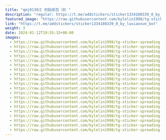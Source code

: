 ```yaml
---
title: "qmj0130江 的贴纸包（0）"
description: "regular: https://t.me/addstickers/sticker1334108339_0_by_luxiaoxun_bot"
featured_image: "https://raw.githubusercontent.com/kylelin1998/tg-sticker-spreading-worldwide-images/main/img/38a4a5d3-8ffa-45e6-b0b1-70aca7f83deb.jpg"
link: "https://t.me/addstickers/sticker1334108339_0_by_luxiaoxun_bot"
weight: 3
date: 2024-01-12T19:55:33+08:00
images:
  - https://raw.githubusercontent.com/kylelin1998/tg-sticker-spreading-worldwide-images/main/img/38a4a5d3-8ffa-45e6-b0b1-70aca7f83deb.jpg
  - https://raw.githubusercontent.com/kylelin1998/tg-sticker-spreading-worldwide-images/main/img/f3562da1-7cb3-4b3e-a165-644671ec416b.jpg
  - https://raw.githubusercontent.com/kylelin1998/tg-sticker-spreading-worldwide-images/main/img/6ef83226-1b9d-4ed7-958b-2f6e23218a87.jpg
  - https://raw.githubusercontent.com/kylelin1998/tg-sticker-spreading-worldwide-images/main/img/de48f821-cabe-4e11-95ba-fa0528a150c7.jpg
  - https://raw.githubusercontent.com/kylelin1998/tg-sticker-spreading-worldwide-images/main/img/1f5cddc4-7848-4616-b55e-99bbf8279ae4.jpg
  - https://raw.githubusercontent.com/kylelin1998/tg-sticker-spreading-worldwide-images/main/img/7921f147-0019-4a77-a94d-d7ccbe25546e.jpg
  - https://raw.githubusercontent.com/kylelin1998/tg-sticker-spreading-worldwide-images/main/img/ffadb7c4-188a-4f7f-b863-17c98b530212.jpg
  - https://raw.githubusercontent.com/kylelin1998/tg-sticker-spreading-worldwide-images/main/img/e257fcf2-8ea9-4cce-a021-661f314ecf57.jpg
  - https://raw.githubusercontent.com/kylelin1998/tg-sticker-spreading-worldwide-images/main/img/0ed97d2c-0721-4d4a-b1cd-8ece98bc438a.jpg
  - https://raw.githubusercontent.com/kylelin1998/tg-sticker-spreading-worldwide-images/main/img/36911119-a661-40aa-bd81-55f3cdb3daca.jpg
  - https://raw.githubusercontent.com/kylelin1998/tg-sticker-spreading-worldwide-images/main/img/b2fb22ac-2eb0-4dc9-a1e6-e5b5ab315351.jpg
  - https://raw.githubusercontent.com/kylelin1998/tg-sticker-spreading-worldwide-images/main/img/d51b3558-ef8f-434f-9973-4e7886ba4c07.jpg
  - https://raw.githubusercontent.com/kylelin1998/tg-sticker-spreading-worldwide-images/main/img/0619e5e3-ccfc-465c-8c1a-fa201071a725.jpg
  - https://raw.githubusercontent.com/kylelin1998/tg-sticker-spreading-worldwide-images/main/img/999cc315-9472-412e-9fc5-0973cca10749.jpg
  - https://raw.githubusercontent.com/kylelin1998/tg-sticker-spreading-worldwide-images/main/img/cb15bf58-9ad4-4a41-b468-6b45dd0a800e.jpg
  - https://raw.githubusercontent.com/kylelin1998/tg-sticker-spreading-worldwide-images/main/img/0c6ca0ee-43d0-4ebb-ab2a-bffa567d1b55.jpg
  - https://raw.githubusercontent.com/kylelin1998/tg-sticker-spreading-worldwide-images/main/img/427b8b79-f1cd-487e-bb2a-b89eee703526.jpg
  - https://raw.githubusercontent.com/kylelin1998/tg-sticker-spreading-worldwide-images/main/img/466011a8-b9b5-42d0-bcb3-e3be3c8820a2.jpg
  - https://raw.githubusercontent.com/kylelin1998/tg-sticker-spreading-worldwide-images/main/img/f11dcb9e-c9f3-4b21-b96e-6dce2b272fba.jpg
  - https://raw.githubusercontent.com/kylelin1998/tg-sticker-spreading-worldwide-images/main/img/23babafc-90ce-4408-b59e-9eaebf1c8ce0.jpg
---
```

